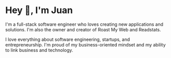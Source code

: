 # Hey 👋, I'm Juan

I'm a full-stack software engineer who loves creating new applications and solutions. I'm also the owner and creator of Roast My Web and Readstats.

I love everything about software engineering, startups, and entrepreneurship. I'm proud of my business-oriented mindset and my ability to link business and technology.
